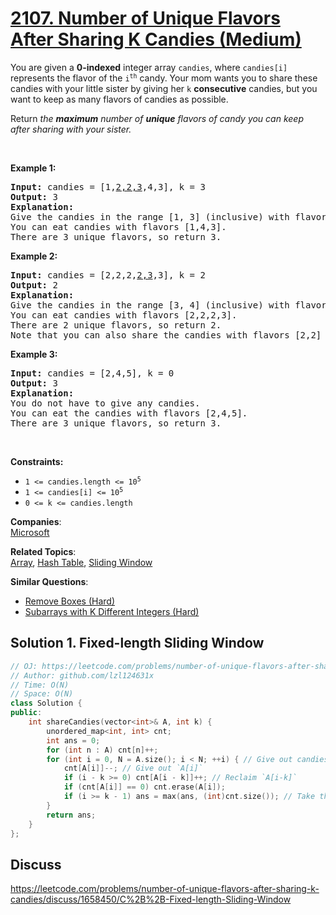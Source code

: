 # [2107. Number of Unique Flavors After Sharing K Candies (Medium)](https://leetcode.com/problems/number-of-unique-flavors-after-sharing-k-candies/)

<p>You are given a <strong>0-indexed</strong> integer array <code>candies</code>, where <code>candies[i]</code> represents the flavor of the <code>i<sup>th</sup></code> candy. Your mom wants you to share these candies with your little sister by giving her <code>k</code> <strong>consecutive</strong> candies, but you want to keep as many flavors of candies as possible.</p>

<p>Return <em>the <strong>maximum</strong> number of <strong>unique</strong> flavors of candy you can keep after sharing </em><em> with your sister.</em></p>

<p>&nbsp;</p>
<p><strong>Example 1:</strong></p>

<pre><strong>Input:</strong> candies = [1,<u>2,2,3</u>,4,3], k = 3
<strong>Output:</strong> 3
<strong>Explanation:</strong> 
Give the candies in the range [1, 3] (inclusive) with flavors [2,2,3].
You can eat candies with flavors [1,4,3].
There are 3 unique flavors, so return 3.
</pre>

<p><strong>Example 2:</strong></p>

<pre><strong>Input:</strong> candies = [2,2,2,<u>2,3</u>,3], k = 2
<strong>Output:</strong> 2
<strong>Explanation:</strong> 
Give the candies in the range [3, 4] (inclusive) with flavors [2,3].
You can eat candies with flavors [2,2,2,3].
There are 2 unique flavors, so return 2.
Note that you can also share the candies with flavors [2,2] and eat the candies with flavors [2,2,3,3].
</pre>

<p><strong>Example 3:</strong></p>

<pre><strong>Input:</strong> candies = [2,4,5], k = 0
<strong>Output:</strong> 3
<strong>Explanation:</strong> 
You do not have to give any candies.
You can eat the candies with flavors [2,4,5].
There are 3 unique flavors, so return 3.
</pre>

<p>&nbsp;</p>
<p><strong>Constraints:</strong></p>

<ul>
	<li><code>1 &lt;= candies.length &lt;= 10<sup>5</sup></code></li>
	<li><code>1 &lt;= candies[i] &lt;= 10<sup>5</sup></code></li>
	<li><code>0 &lt;= k &lt;= candies.length</code></li>
</ul>


**Companies**:  
[Microsoft](https://leetcode.com/company/microsoft)

**Related Topics**:  
[Array](https://leetcode.com/tag/array/), [Hash Table](https://leetcode.com/tag/hash-table/), [Sliding Window](https://leetcode.com/tag/sliding-window/)

**Similar Questions**:
* [Remove Boxes (Hard)](https://leetcode.com/problems/remove-boxes/)
* [Subarrays with K Different Integers (Hard)](https://leetcode.com/problems/subarrays-with-k-different-integers/)

## Solution 1. Fixed-length Sliding Window

```cpp
// OJ: https://leetcode.com/problems/number-of-unique-flavors-after-sharing-k-candies/
// Author: github.com/lzl124631x
// Time: O(N)
// Space: O(N)
class Solution {
public:
    int shareCandies(vector<int>& A, int k) {
        unordered_map<int, int> cnt;
        int ans = 0;
        for (int n : A) cnt[n]++;
        for (int i = 0, N = A.size(); i < N; ++i) { // Give out candies in window `[i-k+1, i]`
            cnt[A[i]]--; // Give out `A[i]`
            if (i - k >= 0) cnt[A[i - k]]++; // Reclaim `A[i-k]`
            if (cnt[A[i]] == 0) cnt.erase(A[i]);
            if (i >= k - 1) ans = max(ans, (int)cnt.size()); // Take the maximum possible unique flavors left after giving out.
        }
        return ans;
    }
};
```

## Discuss

https://leetcode.com/problems/number-of-unique-flavors-after-sharing-k-candies/discuss/1658450/C%2B%2B-Fixed-length-Sliding-Window
